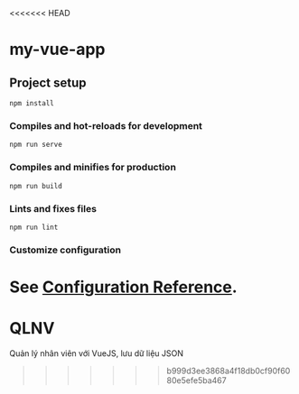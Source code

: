 <<<<<<< HEAD
# my-vue-app

## Project setup
```
npm install
```

### Compiles and hot-reloads for development
```
npm run serve
```

### Compiles and minifies for production
```
npm run build
```

### Lints and fixes files
```
npm run lint
```

### Customize configuration
See [Configuration Reference](https://cli.vuejs.org/config/).
=======
# QLNV
Quản lý nhân viên với VueJS, lưu dữ liệu JSON
>>>>>>> b999d3ee3868a4f18db0cf90f6080e5efe5ba467
